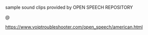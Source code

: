 sample sound clips provided by OPEN SPEECH REPOSITORY


@

https://www.voiptroubleshooter.com/open_speech/american.html